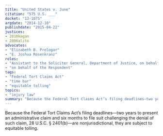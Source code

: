 ```yaml
---
title: "United States v. June"
citation: "575 U.S. ___"
docket: "13-1075"
argdate: "2014-12-10"
publishdate: "2015-04-22"
justices:
- 2010kagan
- 2006alito
advocates:
- "Elizabeth B. Prelogar"
- "E. Joshua Rosenkranz"
roles:
- "Assistant to the Solicitor General, Department of Justice, on behalf of the Petitioner"
- "on behalf of the Respondent"
tags:
- "Federal Tort Claims Act"
- "time bar"
- "equitable tolling"
topics:
- "injury law"
summary: "Because the Federal Tort Claims Act’s filing deadlines—two years to present an administrative claim and six months to file suit challenging the denial of such claim, 28 U.S.C. § 2401(b)—are nonjurisdictional, they are subject to equitable tolling."
---
```

Because the Federal Tort Claims Act’s filing deadlines—two years to present an administrative claim and six months to file suit challenging the denial of such claim, 28 U.S.C. § 2401(b)—are nonjurisdictional, they are subject to equitable tolling.

